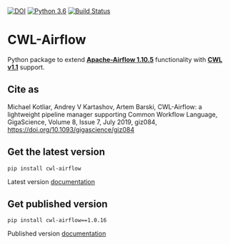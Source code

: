 [![DOI](https://zenodo.org/badge/103197335.svg)](https://zenodo.org/badge/latestdoi/103197335)
[![Python 3.6](https://img.shields.io/badge/python-3.6-green.svg)](https://www.python.org/downloads/release/python-365/)
[![Build Status](https://ci.commonwl.org/buildStatus/icon?job=airflow-conformance)](https://ci.commonwl.org/job/airflow-conformance)


# **CWL-Airflow**

Python package to extend **[Apache-Airflow 1.10.5](https://github.com/apache/incubator-airflow)**
functionality with **[CWL v1.1](https://www.commonwl.org/v1.1/)** support.


## **Cite as**

Michael Kotliar, Andrey V Kartashov, Artem Barski, CWL-Airflow: a lightweight pipeline manager supporting Common Workflow Language, GigaScience, Volume 8, Issue 7, July 2019, giz084, https://doi.org/10.1093/gigascience/giz084

## **Get the latest version**
```
pip install cwl-airflow
```
Latest version [documentation](https://cwl-airflow.readthedocs.io/en/latest/)


## **Get published version**
```
pip install cwl-airflow==1.0.16
```
Published version [documentation](https://cwl-airflow.readthedocs.io/en/1.0.18/)
